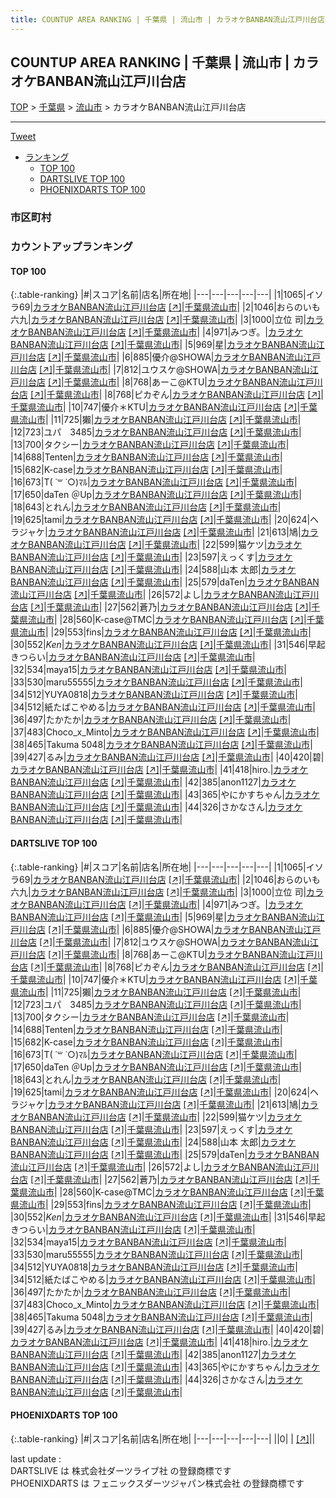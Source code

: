 ```yaml
---
title: COUNTUP AREA RANKING | 千葉県 | 流山市 | カラオケBANBAN流山江戸川台店
---
```

## COUNTUP AREA RANKING | 千葉県 | 流山市 | カラオケBANBAN流山江戸川台店

[TOP](/darts/rank/) > [千葉県](/darts/rank/千葉県/) > [流山市](/darts/rank/千葉県/流山市/) > カラオケBANBAN流山江戸川台店

___

<a href="https://twitter.com/share?ref_src=twsrc%5Etfw" data-text="COUNTUP AREA RANKING | 千葉県流山市カラオケBANBAN流山江戸川台店" class="twitter-share-button" data-hashtags="DARTSLIVE,PHOENIXDARTS,darts,ダーツ" data-show-count="false">Tweet</a>

* [ランキング](#カウントアップランキング)
    * [TOP 100](#top-100)
    * [DARTSLIVE TOP 100](#dartslive-top-100)
    * [PHOENIXDARTS TOP 100](#phoenixdarts-top-100)

### 市区町村

<ul>

</ul>

### カウントアップランキング

#### TOP 100



{:.table-ranking}
|#|スコア|名前|店名|所在地|
|---|---|---|---|---|
|1|1065|<span class="rank-name-dl">イソラ69</span>|<a href="/darts/rank/shops/f96f89fddffde7970d9b047a20a7ba1e.html">カラオケBANBAN流山江戸川台店</a> <a href="https://search.dartslive.com/jp/shop/f96f89fddffde7970d9b047a20a7ba1e">[↗]</a>|<a href="/darts/rank/千葉県/流山市">千葉県流山市</a>|
|2|1046|<span class="rank-name-dl">おらのいも六九</span>|<a href="/darts/rank/shops/f96f89fddffde7970d9b047a20a7ba1e.html">カラオケBANBAN流山江戸川台店</a> <a href="https://search.dartslive.com/jp/shop/f96f89fddffde7970d9b047a20a7ba1e">[↗]</a>|<a href="/darts/rank/千葉県/流山市">千葉県流山市</a>|
|3|1000|<span class="rank-name-dl">立位 司</span>|<a href="/darts/rank/shops/f96f89fddffde7970d9b047a20a7ba1e.html">カラオケBANBAN流山江戸川台店</a> <a href="https://search.dartslive.com/jp/shop/f96f89fddffde7970d9b047a20a7ba1e">[↗]</a>|<a href="/darts/rank/千葉県/流山市">千葉県流山市</a>|
|4|971|<span class="rank-name-dl">みつぎ。</span>|<a href="/darts/rank/shops/f96f89fddffde7970d9b047a20a7ba1e.html">カラオケBANBAN流山江戸川台店</a> <a href="https://search.dartslive.com/jp/shop/f96f89fddffde7970d9b047a20a7ba1e">[↗]</a>|<a href="/darts/rank/千葉県/流山市">千葉県流山市</a>|
|5|969|<span class="rank-name-dl">星</span>|<a href="/darts/rank/shops/f96f89fddffde7970d9b047a20a7ba1e.html">カラオケBANBAN流山江戸川台店</a> <a href="https://search.dartslive.com/jp/shop/f96f89fddffde7970d9b047a20a7ba1e">[↗]</a>|<a href="/darts/rank/千葉県/流山市">千葉県流山市</a>|
|6|885|<span class="rank-name-dl">優介@SHOWA</span>|<a href="/darts/rank/shops/f96f89fddffde7970d9b047a20a7ba1e.html">カラオケBANBAN流山江戸川台店</a> <a href="https://search.dartslive.com/jp/shop/f96f89fddffde7970d9b047a20a7ba1e">[↗]</a>|<a href="/darts/rank/千葉県/流山市">千葉県流山市</a>|
|7|812|<span class="rank-name-dl">ユウスケ@SHOWA</span>|<a href="/darts/rank/shops/f96f89fddffde7970d9b047a20a7ba1e.html">カラオケBANBAN流山江戸川台店</a> <a href="https://search.dartslive.com/jp/shop/f96f89fddffde7970d9b047a20a7ba1e">[↗]</a>|<a href="/darts/rank/千葉県/流山市">千葉県流山市</a>|
|8|768|<span class="rank-name-dl">あーこ@KTU</span>|<a href="/darts/rank/shops/f96f89fddffde7970d9b047a20a7ba1e.html">カラオケBANBAN流山江戸川台店</a> <a href="https://search.dartslive.com/jp/shop/f96f89fddffde7970d9b047a20a7ba1e">[↗]</a>|<a href="/darts/rank/千葉県/流山市">千葉県流山市</a>|
|8|768|<span class="rank-name-dl">ピカぞん</span>|<a href="/darts/rank/shops/f96f89fddffde7970d9b047a20a7ba1e.html">カラオケBANBAN流山江戸川台店</a> <a href="https://search.dartslive.com/jp/shop/f96f89fddffde7970d9b047a20a7ba1e">[↗]</a>|<a href="/darts/rank/千葉県/流山市">千葉県流山市</a>|
|10|747|<span class="rank-name-dl">優介＊KTU</span>|<a href="/darts/rank/shops/f96f89fddffde7970d9b047a20a7ba1e.html">カラオケBANBAN流山江戸川台店</a> <a href="https://search.dartslive.com/jp/shop/f96f89fddffde7970d9b047a20a7ba1e">[↗]</a>|<a href="/darts/rank/千葉県/流山市">千葉県流山市</a>|
|11|725|<span class="rank-name-dl">獺</span>|<a href="/darts/rank/shops/f96f89fddffde7970d9b047a20a7ba1e.html">カラオケBANBAN流山江戸川台店</a> <a href="https://search.dartslive.com/jp/shop/f96f89fddffde7970d9b047a20a7ba1e">[↗]</a>|<a href="/darts/rank/千葉県/流山市">千葉県流山市</a>|
|12|723|<span class="rank-name-dl">ユパ　3485</span>|<a href="/darts/rank/shops/f96f89fddffde7970d9b047a20a7ba1e.html">カラオケBANBAN流山江戸川台店</a> <a href="https://search.dartslive.com/jp/shop/f96f89fddffde7970d9b047a20a7ba1e">[↗]</a>|<a href="/darts/rank/千葉県/流山市">千葉県流山市</a>|
|13|700|<span class="rank-name-dl">タクシー</span>|<a href="/darts/rank/shops/f96f89fddffde7970d9b047a20a7ba1e.html">カラオケBANBAN流山江戸川台店</a> <a href="https://search.dartslive.com/jp/shop/f96f89fddffde7970d9b047a20a7ba1e">[↗]</a>|<a href="/darts/rank/千葉県/流山市">千葉県流山市</a>|
|14|688|<span class="rank-name-dl">Tenten</span>|<a href="/darts/rank/shops/f96f89fddffde7970d9b047a20a7ba1e.html">カラオケBANBAN流山江戸川台店</a> <a href="https://search.dartslive.com/jp/shop/f96f89fddffde7970d9b047a20a7ba1e">[↗]</a>|<a href="/darts/rank/千葉県/流山市">千葉県流山市</a>|
|15|682|<span class="rank-name-dl">K-case</span>|<a href="/darts/rank/shops/f96f89fddffde7970d9b047a20a7ba1e.html">カラオケBANBAN流山江戸川台店</a> <a href="https://search.dartslive.com/jp/shop/f96f89fddffde7970d9b047a20a7ba1e">[↗]</a>|<a href="/darts/rank/千葉県/流山市">千葉県流山市</a>|
|16|673|<span class="rank-name-dl">T( ˙꒳ ˙○)ﾏﾙ</span>|<a href="/darts/rank/shops/f96f89fddffde7970d9b047a20a7ba1e.html">カラオケBANBAN流山江戸川台店</a> <a href="https://search.dartslive.com/jp/shop/f96f89fddffde7970d9b047a20a7ba1e">[↗]</a>|<a href="/darts/rank/千葉県/流山市">千葉県流山市</a>|
|17|650|<span class="rank-name-dl">daTen ＠Up</span>|<a href="/darts/rank/shops/f96f89fddffde7970d9b047a20a7ba1e.html">カラオケBANBAN流山江戸川台店</a> <a href="https://search.dartslive.com/jp/shop/f96f89fddffde7970d9b047a20a7ba1e">[↗]</a>|<a href="/darts/rank/千葉県/流山市">千葉県流山市</a>|
|18|643|<span class="rank-name-dl">とれん</span>|<a href="/darts/rank/shops/f96f89fddffde7970d9b047a20a7ba1e.html">カラオケBANBAN流山江戸川台店</a> <a href="https://search.dartslive.com/jp/shop/f96f89fddffde7970d9b047a20a7ba1e">[↗]</a>|<a href="/darts/rank/千葉県/流山市">千葉県流山市</a>|
|19|625|<span class="rank-name-dl">tami</span>|<a href="/darts/rank/shops/f96f89fddffde7970d9b047a20a7ba1e.html">カラオケBANBAN流山江戸川台店</a> <a href="https://search.dartslive.com/jp/shop/f96f89fddffde7970d9b047a20a7ba1e">[↗]</a>|<a href="/darts/rank/千葉県/流山市">千葉県流山市</a>|
|20|624|<span class="rank-name-dl">ヘラジャケ</span>|<a href="/darts/rank/shops/f96f89fddffde7970d9b047a20a7ba1e.html">カラオケBANBAN流山江戸川台店</a> <a href="https://search.dartslive.com/jp/shop/f96f89fddffde7970d9b047a20a7ba1e">[↗]</a>|<a href="/darts/rank/千葉県/流山市">千葉県流山市</a>|
|21|613|<span class="rank-name-dl">鳩</span>|<a href="/darts/rank/shops/f96f89fddffde7970d9b047a20a7ba1e.html">カラオケBANBAN流山江戸川台店</a> <a href="https://search.dartslive.com/jp/shop/f96f89fddffde7970d9b047a20a7ba1e">[↗]</a>|<a href="/darts/rank/千葉県/流山市">千葉県流山市</a>|
|22|599|<span class="rank-name-dl">猫ケツ</span>|<a href="/darts/rank/shops/f96f89fddffde7970d9b047a20a7ba1e.html">カラオケBANBAN流山江戸川台店</a> <a href="https://search.dartslive.com/jp/shop/f96f89fddffde7970d9b047a20a7ba1e">[↗]</a>|<a href="/darts/rank/千葉県/流山市">千葉県流山市</a>|
|23|597|<span class="rank-name-dl">えっくす</span>|<a href="/darts/rank/shops/f96f89fddffde7970d9b047a20a7ba1e.html">カラオケBANBAN流山江戸川台店</a> <a href="https://search.dartslive.com/jp/shop/f96f89fddffde7970d9b047a20a7ba1e">[↗]</a>|<a href="/darts/rank/千葉県/流山市">千葉県流山市</a>|
|24|588|<span class="rank-name-dl">山本 太郎</span>|<a href="/darts/rank/shops/f96f89fddffde7970d9b047a20a7ba1e.html">カラオケBANBAN流山江戸川台店</a> <a href="https://search.dartslive.com/jp/shop/f96f89fddffde7970d9b047a20a7ba1e">[↗]</a>|<a href="/darts/rank/千葉県/流山市">千葉県流山市</a>|
|25|579|<span class="rank-name-dl">daTen</span>|<a href="/darts/rank/shops/f96f89fddffde7970d9b047a20a7ba1e.html">カラオケBANBAN流山江戸川台店</a> <a href="https://search.dartslive.com/jp/shop/f96f89fddffde7970d9b047a20a7ba1e">[↗]</a>|<a href="/darts/rank/千葉県/流山市">千葉県流山市</a>|
|26|572|<span class="rank-name-dl">よし</span>|<a href="/darts/rank/shops/f96f89fddffde7970d9b047a20a7ba1e.html">カラオケBANBAN流山江戸川台店</a> <a href="https://search.dartslive.com/jp/shop/f96f89fddffde7970d9b047a20a7ba1e">[↗]</a>|<a href="/darts/rank/千葉県/流山市">千葉県流山市</a>|
|27|562|<span class="rank-name-dl">蒼乃</span>|<a href="/darts/rank/shops/f96f89fddffde7970d9b047a20a7ba1e.html">カラオケBANBAN流山江戸川台店</a> <a href="https://search.dartslive.com/jp/shop/f96f89fddffde7970d9b047a20a7ba1e">[↗]</a>|<a href="/darts/rank/千葉県/流山市">千葉県流山市</a>|
|28|560|<span class="rank-name-dl">K-case@TMC</span>|<a href="/darts/rank/shops/f96f89fddffde7970d9b047a20a7ba1e.html">カラオケBANBAN流山江戸川台店</a> <a href="https://search.dartslive.com/jp/shop/f96f89fddffde7970d9b047a20a7ba1e">[↗]</a>|<a href="/darts/rank/千葉県/流山市">千葉県流山市</a>|
|29|553|<span class="rank-name-dl">fins</span>|<a href="/darts/rank/shops/f96f89fddffde7970d9b047a20a7ba1e.html">カラオケBANBAN流山江戸川台店</a> <a href="https://search.dartslive.com/jp/shop/f96f89fddffde7970d9b047a20a7ba1e">[↗]</a>|<a href="/darts/rank/千葉県/流山市">千葉県流山市</a>|
|30|552|<span class="rank-name-dl">*Ken*</span>|<a href="/darts/rank/shops/f96f89fddffde7970d9b047a20a7ba1e.html">カラオケBANBAN流山江戸川台店</a> <a href="https://search.dartslive.com/jp/shop/f96f89fddffde7970d9b047a20a7ba1e">[↗]</a>|<a href="/darts/rank/千葉県/流山市">千葉県流山市</a>|
|31|546|<span class="rank-name-dl">早起きつらい</span>|<a href="/darts/rank/shops/f96f89fddffde7970d9b047a20a7ba1e.html">カラオケBANBAN流山江戸川台店</a> <a href="https://search.dartslive.com/jp/shop/f96f89fddffde7970d9b047a20a7ba1e">[↗]</a>|<a href="/darts/rank/千葉県/流山市">千葉県流山市</a>|
|32|534|<span class="rank-name-dl">maya15</span>|<a href="/darts/rank/shops/f96f89fddffde7970d9b047a20a7ba1e.html">カラオケBANBAN流山江戸川台店</a> <a href="https://search.dartslive.com/jp/shop/f96f89fddffde7970d9b047a20a7ba1e">[↗]</a>|<a href="/darts/rank/千葉県/流山市">千葉県流山市</a>|
|33|530|<span class="rank-name-dl">maru55555</span>|<a href="/darts/rank/shops/f96f89fddffde7970d9b047a20a7ba1e.html">カラオケBANBAN流山江戸川台店</a> <a href="https://search.dartslive.com/jp/shop/f96f89fddffde7970d9b047a20a7ba1e">[↗]</a>|<a href="/darts/rank/千葉県/流山市">千葉県流山市</a>|
|34|512|<span class="rank-name-dl">YUYA0818</span>|<a href="/darts/rank/shops/f96f89fddffde7970d9b047a20a7ba1e.html">カラオケBANBAN流山江戸川台店</a> <a href="https://search.dartslive.com/jp/shop/f96f89fddffde7970d9b047a20a7ba1e">[↗]</a>|<a href="/darts/rank/千葉県/流山市">千葉県流山市</a>|
|34|512|<span class="rank-name-dl">紙たばこやめる</span>|<a href="/darts/rank/shops/f96f89fddffde7970d9b047a20a7ba1e.html">カラオケBANBAN流山江戸川台店</a> <a href="https://search.dartslive.com/jp/shop/f96f89fddffde7970d9b047a20a7ba1e">[↗]</a>|<a href="/darts/rank/千葉県/流山市">千葉県流山市</a>|
|36|497|<span class="rank-name-dl">たかたか</span>|<a href="/darts/rank/shops/f96f89fddffde7970d9b047a20a7ba1e.html">カラオケBANBAN流山江戸川台店</a> <a href="https://search.dartslive.com/jp/shop/f96f89fddffde7970d9b047a20a7ba1e">[↗]</a>|<a href="/darts/rank/千葉県/流山市">千葉県流山市</a>|
|37|483|<span class="rank-name-dl">Choco_x_Minto</span>|<a href="/darts/rank/shops/f96f89fddffde7970d9b047a20a7ba1e.html">カラオケBANBAN流山江戸川台店</a> <a href="https://search.dartslive.com/jp/shop/f96f89fddffde7970d9b047a20a7ba1e">[↗]</a>|<a href="/darts/rank/千葉県/流山市">千葉県流山市</a>|
|38|465|<span class="rank-name-dl">Takuma 5048</span>|<a href="/darts/rank/shops/f96f89fddffde7970d9b047a20a7ba1e.html">カラオケBANBAN流山江戸川台店</a> <a href="https://search.dartslive.com/jp/shop/f96f89fddffde7970d9b047a20a7ba1e">[↗]</a>|<a href="/darts/rank/千葉県/流山市">千葉県流山市</a>|
|39|427|<span class="rank-name-dl">るみ</span>|<a href="/darts/rank/shops/f96f89fddffde7970d9b047a20a7ba1e.html">カラオケBANBAN流山江戸川台店</a> <a href="https://search.dartslive.com/jp/shop/f96f89fddffde7970d9b047a20a7ba1e">[↗]</a>|<a href="/darts/rank/千葉県/流山市">千葉県流山市</a>|
|40|420|<span class="rank-name-dl">碧</span>|<a href="/darts/rank/shops/f96f89fddffde7970d9b047a20a7ba1e.html">カラオケBANBAN流山江戸川台店</a> <a href="https://search.dartslive.com/jp/shop/f96f89fddffde7970d9b047a20a7ba1e">[↗]</a>|<a href="/darts/rank/千葉県/流山市">千葉県流山市</a>|
|41|418|<span class="rank-name-dl">hiro.</span>|<a href="/darts/rank/shops/f96f89fddffde7970d9b047a20a7ba1e.html">カラオケBANBAN流山江戸川台店</a> <a href="https://search.dartslive.com/jp/shop/f96f89fddffde7970d9b047a20a7ba1e">[↗]</a>|<a href="/darts/rank/千葉県/流山市">千葉県流山市</a>|
|42|385|<span class="rank-name-dl">anon1127</span>|<a href="/darts/rank/shops/f96f89fddffde7970d9b047a20a7ba1e.html">カラオケBANBAN流山江戸川台店</a> <a href="https://search.dartslive.com/jp/shop/f96f89fddffde7970d9b047a20a7ba1e">[↗]</a>|<a href="/darts/rank/千葉県/流山市">千葉県流山市</a>|
|43|365|<span class="rank-name-dl">やにかすちゃん</span>|<a href="/darts/rank/shops/f96f89fddffde7970d9b047a20a7ba1e.html">カラオケBANBAN流山江戸川台店</a> <a href="https://search.dartslive.com/jp/shop/f96f89fddffde7970d9b047a20a7ba1e">[↗]</a>|<a href="/darts/rank/千葉県/流山市">千葉県流山市</a>|
|44|326|<span class="rank-name-dl">さかなさん</span>|<a href="/darts/rank/shops/f96f89fddffde7970d9b047a20a7ba1e.html">カラオケBANBAN流山江戸川台店</a> <a href="https://search.dartslive.com/jp/shop/f96f89fddffde7970d9b047a20a7ba1e">[↗]</a>|<a href="/darts/rank/千葉県/流山市">千葉県流山市</a>|


#### DARTSLIVE TOP 100



{:.table-ranking}
|#|スコア|名前|店名|所在地|
|---|---|---|---|---|
|1|1065|<span class="rank-name-dl">イソラ69</span>|<a href="/darts/rank/shops/f96f89fddffde7970d9b047a20a7ba1e.html">カラオケBANBAN流山江戸川台店</a> <a href="https://search.dartslive.com/jp/shop/f96f89fddffde7970d9b047a20a7ba1e">[↗]</a>|<a href="/darts/rank/千葉県/流山市">千葉県流山市</a>|
|2|1046|<span class="rank-name-dl">おらのいも六九</span>|<a href="/darts/rank/shops/f96f89fddffde7970d9b047a20a7ba1e.html">カラオケBANBAN流山江戸川台店</a> <a href="https://search.dartslive.com/jp/shop/f96f89fddffde7970d9b047a20a7ba1e">[↗]</a>|<a href="/darts/rank/千葉県/流山市">千葉県流山市</a>|
|3|1000|<span class="rank-name-dl">立位 司</span>|<a href="/darts/rank/shops/f96f89fddffde7970d9b047a20a7ba1e.html">カラオケBANBAN流山江戸川台店</a> <a href="https://search.dartslive.com/jp/shop/f96f89fddffde7970d9b047a20a7ba1e">[↗]</a>|<a href="/darts/rank/千葉県/流山市">千葉県流山市</a>|
|4|971|<span class="rank-name-dl">みつぎ。</span>|<a href="/darts/rank/shops/f96f89fddffde7970d9b047a20a7ba1e.html">カラオケBANBAN流山江戸川台店</a> <a href="https://search.dartslive.com/jp/shop/f96f89fddffde7970d9b047a20a7ba1e">[↗]</a>|<a href="/darts/rank/千葉県/流山市">千葉県流山市</a>|
|5|969|<span class="rank-name-dl">星</span>|<a href="/darts/rank/shops/f96f89fddffde7970d9b047a20a7ba1e.html">カラオケBANBAN流山江戸川台店</a> <a href="https://search.dartslive.com/jp/shop/f96f89fddffde7970d9b047a20a7ba1e">[↗]</a>|<a href="/darts/rank/千葉県/流山市">千葉県流山市</a>|
|6|885|<span class="rank-name-dl">優介@SHOWA</span>|<a href="/darts/rank/shops/f96f89fddffde7970d9b047a20a7ba1e.html">カラオケBANBAN流山江戸川台店</a> <a href="https://search.dartslive.com/jp/shop/f96f89fddffde7970d9b047a20a7ba1e">[↗]</a>|<a href="/darts/rank/千葉県/流山市">千葉県流山市</a>|
|7|812|<span class="rank-name-dl">ユウスケ@SHOWA</span>|<a href="/darts/rank/shops/f96f89fddffde7970d9b047a20a7ba1e.html">カラオケBANBAN流山江戸川台店</a> <a href="https://search.dartslive.com/jp/shop/f96f89fddffde7970d9b047a20a7ba1e">[↗]</a>|<a href="/darts/rank/千葉県/流山市">千葉県流山市</a>|
|8|768|<span class="rank-name-dl">あーこ@KTU</span>|<a href="/darts/rank/shops/f96f89fddffde7970d9b047a20a7ba1e.html">カラオケBANBAN流山江戸川台店</a> <a href="https://search.dartslive.com/jp/shop/f96f89fddffde7970d9b047a20a7ba1e">[↗]</a>|<a href="/darts/rank/千葉県/流山市">千葉県流山市</a>|
|8|768|<span class="rank-name-dl">ピカぞん</span>|<a href="/darts/rank/shops/f96f89fddffde7970d9b047a20a7ba1e.html">カラオケBANBAN流山江戸川台店</a> <a href="https://search.dartslive.com/jp/shop/f96f89fddffde7970d9b047a20a7ba1e">[↗]</a>|<a href="/darts/rank/千葉県/流山市">千葉県流山市</a>|
|10|747|<span class="rank-name-dl">優介＊KTU</span>|<a href="/darts/rank/shops/f96f89fddffde7970d9b047a20a7ba1e.html">カラオケBANBAN流山江戸川台店</a> <a href="https://search.dartslive.com/jp/shop/f96f89fddffde7970d9b047a20a7ba1e">[↗]</a>|<a href="/darts/rank/千葉県/流山市">千葉県流山市</a>|
|11|725|<span class="rank-name-dl">獺</span>|<a href="/darts/rank/shops/f96f89fddffde7970d9b047a20a7ba1e.html">カラオケBANBAN流山江戸川台店</a> <a href="https://search.dartslive.com/jp/shop/f96f89fddffde7970d9b047a20a7ba1e">[↗]</a>|<a href="/darts/rank/千葉県/流山市">千葉県流山市</a>|
|12|723|<span class="rank-name-dl">ユパ　3485</span>|<a href="/darts/rank/shops/f96f89fddffde7970d9b047a20a7ba1e.html">カラオケBANBAN流山江戸川台店</a> <a href="https://search.dartslive.com/jp/shop/f96f89fddffde7970d9b047a20a7ba1e">[↗]</a>|<a href="/darts/rank/千葉県/流山市">千葉県流山市</a>|
|13|700|<span class="rank-name-dl">タクシー</span>|<a href="/darts/rank/shops/f96f89fddffde7970d9b047a20a7ba1e.html">カラオケBANBAN流山江戸川台店</a> <a href="https://search.dartslive.com/jp/shop/f96f89fddffde7970d9b047a20a7ba1e">[↗]</a>|<a href="/darts/rank/千葉県/流山市">千葉県流山市</a>|
|14|688|<span class="rank-name-dl">Tenten</span>|<a href="/darts/rank/shops/f96f89fddffde7970d9b047a20a7ba1e.html">カラオケBANBAN流山江戸川台店</a> <a href="https://search.dartslive.com/jp/shop/f96f89fddffde7970d9b047a20a7ba1e">[↗]</a>|<a href="/darts/rank/千葉県/流山市">千葉県流山市</a>|
|15|682|<span class="rank-name-dl">K-case</span>|<a href="/darts/rank/shops/f96f89fddffde7970d9b047a20a7ba1e.html">カラオケBANBAN流山江戸川台店</a> <a href="https://search.dartslive.com/jp/shop/f96f89fddffde7970d9b047a20a7ba1e">[↗]</a>|<a href="/darts/rank/千葉県/流山市">千葉県流山市</a>|
|16|673|<span class="rank-name-dl">T( ˙꒳ ˙○)ﾏﾙ</span>|<a href="/darts/rank/shops/f96f89fddffde7970d9b047a20a7ba1e.html">カラオケBANBAN流山江戸川台店</a> <a href="https://search.dartslive.com/jp/shop/f96f89fddffde7970d9b047a20a7ba1e">[↗]</a>|<a href="/darts/rank/千葉県/流山市">千葉県流山市</a>|
|17|650|<span class="rank-name-dl">daTen ＠Up</span>|<a href="/darts/rank/shops/f96f89fddffde7970d9b047a20a7ba1e.html">カラオケBANBAN流山江戸川台店</a> <a href="https://search.dartslive.com/jp/shop/f96f89fddffde7970d9b047a20a7ba1e">[↗]</a>|<a href="/darts/rank/千葉県/流山市">千葉県流山市</a>|
|18|643|<span class="rank-name-dl">とれん</span>|<a href="/darts/rank/shops/f96f89fddffde7970d9b047a20a7ba1e.html">カラオケBANBAN流山江戸川台店</a> <a href="https://search.dartslive.com/jp/shop/f96f89fddffde7970d9b047a20a7ba1e">[↗]</a>|<a href="/darts/rank/千葉県/流山市">千葉県流山市</a>|
|19|625|<span class="rank-name-dl">tami</span>|<a href="/darts/rank/shops/f96f89fddffde7970d9b047a20a7ba1e.html">カラオケBANBAN流山江戸川台店</a> <a href="https://search.dartslive.com/jp/shop/f96f89fddffde7970d9b047a20a7ba1e">[↗]</a>|<a href="/darts/rank/千葉県/流山市">千葉県流山市</a>|
|20|624|<span class="rank-name-dl">ヘラジャケ</span>|<a href="/darts/rank/shops/f96f89fddffde7970d9b047a20a7ba1e.html">カラオケBANBAN流山江戸川台店</a> <a href="https://search.dartslive.com/jp/shop/f96f89fddffde7970d9b047a20a7ba1e">[↗]</a>|<a href="/darts/rank/千葉県/流山市">千葉県流山市</a>|
|21|613|<span class="rank-name-dl">鳩</span>|<a href="/darts/rank/shops/f96f89fddffde7970d9b047a20a7ba1e.html">カラオケBANBAN流山江戸川台店</a> <a href="https://search.dartslive.com/jp/shop/f96f89fddffde7970d9b047a20a7ba1e">[↗]</a>|<a href="/darts/rank/千葉県/流山市">千葉県流山市</a>|
|22|599|<span class="rank-name-dl">猫ケツ</span>|<a href="/darts/rank/shops/f96f89fddffde7970d9b047a20a7ba1e.html">カラオケBANBAN流山江戸川台店</a> <a href="https://search.dartslive.com/jp/shop/f96f89fddffde7970d9b047a20a7ba1e">[↗]</a>|<a href="/darts/rank/千葉県/流山市">千葉県流山市</a>|
|23|597|<span class="rank-name-dl">えっくす</span>|<a href="/darts/rank/shops/f96f89fddffde7970d9b047a20a7ba1e.html">カラオケBANBAN流山江戸川台店</a> <a href="https://search.dartslive.com/jp/shop/f96f89fddffde7970d9b047a20a7ba1e">[↗]</a>|<a href="/darts/rank/千葉県/流山市">千葉県流山市</a>|
|24|588|<span class="rank-name-dl">山本 太郎</span>|<a href="/darts/rank/shops/f96f89fddffde7970d9b047a20a7ba1e.html">カラオケBANBAN流山江戸川台店</a> <a href="https://search.dartslive.com/jp/shop/f96f89fddffde7970d9b047a20a7ba1e">[↗]</a>|<a href="/darts/rank/千葉県/流山市">千葉県流山市</a>|
|25|579|<span class="rank-name-dl">daTen</span>|<a href="/darts/rank/shops/f96f89fddffde7970d9b047a20a7ba1e.html">カラオケBANBAN流山江戸川台店</a> <a href="https://search.dartslive.com/jp/shop/f96f89fddffde7970d9b047a20a7ba1e">[↗]</a>|<a href="/darts/rank/千葉県/流山市">千葉県流山市</a>|
|26|572|<span class="rank-name-dl">よし</span>|<a href="/darts/rank/shops/f96f89fddffde7970d9b047a20a7ba1e.html">カラオケBANBAN流山江戸川台店</a> <a href="https://search.dartslive.com/jp/shop/f96f89fddffde7970d9b047a20a7ba1e">[↗]</a>|<a href="/darts/rank/千葉県/流山市">千葉県流山市</a>|
|27|562|<span class="rank-name-dl">蒼乃</span>|<a href="/darts/rank/shops/f96f89fddffde7970d9b047a20a7ba1e.html">カラオケBANBAN流山江戸川台店</a> <a href="https://search.dartslive.com/jp/shop/f96f89fddffde7970d9b047a20a7ba1e">[↗]</a>|<a href="/darts/rank/千葉県/流山市">千葉県流山市</a>|
|28|560|<span class="rank-name-dl">K-case@TMC</span>|<a href="/darts/rank/shops/f96f89fddffde7970d9b047a20a7ba1e.html">カラオケBANBAN流山江戸川台店</a> <a href="https://search.dartslive.com/jp/shop/f96f89fddffde7970d9b047a20a7ba1e">[↗]</a>|<a href="/darts/rank/千葉県/流山市">千葉県流山市</a>|
|29|553|<span class="rank-name-dl">fins</span>|<a href="/darts/rank/shops/f96f89fddffde7970d9b047a20a7ba1e.html">カラオケBANBAN流山江戸川台店</a> <a href="https://search.dartslive.com/jp/shop/f96f89fddffde7970d9b047a20a7ba1e">[↗]</a>|<a href="/darts/rank/千葉県/流山市">千葉県流山市</a>|
|30|552|<span class="rank-name-dl">*Ken*</span>|<a href="/darts/rank/shops/f96f89fddffde7970d9b047a20a7ba1e.html">カラオケBANBAN流山江戸川台店</a> <a href="https://search.dartslive.com/jp/shop/f96f89fddffde7970d9b047a20a7ba1e">[↗]</a>|<a href="/darts/rank/千葉県/流山市">千葉県流山市</a>|
|31|546|<span class="rank-name-dl">早起きつらい</span>|<a href="/darts/rank/shops/f96f89fddffde7970d9b047a20a7ba1e.html">カラオケBANBAN流山江戸川台店</a> <a href="https://search.dartslive.com/jp/shop/f96f89fddffde7970d9b047a20a7ba1e">[↗]</a>|<a href="/darts/rank/千葉県/流山市">千葉県流山市</a>|
|32|534|<span class="rank-name-dl">maya15</span>|<a href="/darts/rank/shops/f96f89fddffde7970d9b047a20a7ba1e.html">カラオケBANBAN流山江戸川台店</a> <a href="https://search.dartslive.com/jp/shop/f96f89fddffde7970d9b047a20a7ba1e">[↗]</a>|<a href="/darts/rank/千葉県/流山市">千葉県流山市</a>|
|33|530|<span class="rank-name-dl">maru55555</span>|<a href="/darts/rank/shops/f96f89fddffde7970d9b047a20a7ba1e.html">カラオケBANBAN流山江戸川台店</a> <a href="https://search.dartslive.com/jp/shop/f96f89fddffde7970d9b047a20a7ba1e">[↗]</a>|<a href="/darts/rank/千葉県/流山市">千葉県流山市</a>|
|34|512|<span class="rank-name-dl">YUYA0818</span>|<a href="/darts/rank/shops/f96f89fddffde7970d9b047a20a7ba1e.html">カラオケBANBAN流山江戸川台店</a> <a href="https://search.dartslive.com/jp/shop/f96f89fddffde7970d9b047a20a7ba1e">[↗]</a>|<a href="/darts/rank/千葉県/流山市">千葉県流山市</a>|
|34|512|<span class="rank-name-dl">紙たばこやめる</span>|<a href="/darts/rank/shops/f96f89fddffde7970d9b047a20a7ba1e.html">カラオケBANBAN流山江戸川台店</a> <a href="https://search.dartslive.com/jp/shop/f96f89fddffde7970d9b047a20a7ba1e">[↗]</a>|<a href="/darts/rank/千葉県/流山市">千葉県流山市</a>|
|36|497|<span class="rank-name-dl">たかたか</span>|<a href="/darts/rank/shops/f96f89fddffde7970d9b047a20a7ba1e.html">カラオケBANBAN流山江戸川台店</a> <a href="https://search.dartslive.com/jp/shop/f96f89fddffde7970d9b047a20a7ba1e">[↗]</a>|<a href="/darts/rank/千葉県/流山市">千葉県流山市</a>|
|37|483|<span class="rank-name-dl">Choco_x_Minto</span>|<a href="/darts/rank/shops/f96f89fddffde7970d9b047a20a7ba1e.html">カラオケBANBAN流山江戸川台店</a> <a href="https://search.dartslive.com/jp/shop/f96f89fddffde7970d9b047a20a7ba1e">[↗]</a>|<a href="/darts/rank/千葉県/流山市">千葉県流山市</a>|
|38|465|<span class="rank-name-dl">Takuma 5048</span>|<a href="/darts/rank/shops/f96f89fddffde7970d9b047a20a7ba1e.html">カラオケBANBAN流山江戸川台店</a> <a href="https://search.dartslive.com/jp/shop/f96f89fddffde7970d9b047a20a7ba1e">[↗]</a>|<a href="/darts/rank/千葉県/流山市">千葉県流山市</a>|
|39|427|<span class="rank-name-dl">るみ</span>|<a href="/darts/rank/shops/f96f89fddffde7970d9b047a20a7ba1e.html">カラオケBANBAN流山江戸川台店</a> <a href="https://search.dartslive.com/jp/shop/f96f89fddffde7970d9b047a20a7ba1e">[↗]</a>|<a href="/darts/rank/千葉県/流山市">千葉県流山市</a>|
|40|420|<span class="rank-name-dl">碧</span>|<a href="/darts/rank/shops/f96f89fddffde7970d9b047a20a7ba1e.html">カラオケBANBAN流山江戸川台店</a> <a href="https://search.dartslive.com/jp/shop/f96f89fddffde7970d9b047a20a7ba1e">[↗]</a>|<a href="/darts/rank/千葉県/流山市">千葉県流山市</a>|
|41|418|<span class="rank-name-dl">hiro.</span>|<a href="/darts/rank/shops/f96f89fddffde7970d9b047a20a7ba1e.html">カラオケBANBAN流山江戸川台店</a> <a href="https://search.dartslive.com/jp/shop/f96f89fddffde7970d9b047a20a7ba1e">[↗]</a>|<a href="/darts/rank/千葉県/流山市">千葉県流山市</a>|
|42|385|<span class="rank-name-dl">anon1127</span>|<a href="/darts/rank/shops/f96f89fddffde7970d9b047a20a7ba1e.html">カラオケBANBAN流山江戸川台店</a> <a href="https://search.dartslive.com/jp/shop/f96f89fddffde7970d9b047a20a7ba1e">[↗]</a>|<a href="/darts/rank/千葉県/流山市">千葉県流山市</a>|
|43|365|<span class="rank-name-dl">やにかすちゃん</span>|<a href="/darts/rank/shops/f96f89fddffde7970d9b047a20a7ba1e.html">カラオケBANBAN流山江戸川台店</a> <a href="https://search.dartslive.com/jp/shop/f96f89fddffde7970d9b047a20a7ba1e">[↗]</a>|<a href="/darts/rank/千葉県/流山市">千葉県流山市</a>|
|44|326|<span class="rank-name-dl">さかなさん</span>|<a href="/darts/rank/shops/f96f89fddffde7970d9b047a20a7ba1e.html">カラオケBANBAN流山江戸川台店</a> <a href="https://search.dartslive.com/jp/shop/f96f89fddffde7970d9b047a20a7ba1e">[↗]</a>|<a href="/darts/rank/千葉県/流山市">千葉県流山市</a>|


#### PHOENIXDARTS TOP 100



{:.table-ranking}
|#|スコア|名前|店名|所在地|
|---|---|---|---|---|
||0|<span class="rank-name-dl"> </span>|<a href="/darts/rank/shops/.html"></a> <a href="">[↗]</a>|<a href="/darts/rank//"></a>|


<div class="footer border-top border-gray-light mt-5 pt-3 text-right text-gray">
    last update : <span style="font-weight: italic" id="foot_last_modified"></span><br />
    DARTSLIVE は 株式会社ダーツライブ社 の登録商標です<br />
    PHOENIXDARTS は フェニックスダーツジャパン株式会社 の登録商標です<br />
</div>

<script src="https://cdnjs.cloudflare.com/ajax/libs/jquery.tablesorter/2.31.3/js/jquery.tablesorter.min.js" integrity="sha512-qzgd5cYSZcosqpzpn7zF2ZId8f/8CHmFKZ8j7mU4OUXTNRd5g+ZHBPsgKEwoqxCtdQvExE5LprwwPAgoicguNg==" crossorigin="anonymous" referrerpolicy="no-referrer"></script>
<link rel="stylesheet" href="https://cdnjs.cloudflare.com/ajax/libs/jquery.tablesorter/2.31.3/css/theme.default.min.css" integrity="sha512-wghhOJkjQX0Lh3NSWvNKeZ0ZpNn+SPVXX1Qyc9OCaogADktxrBiBdKGDoqVUOyhStvMBmJQ8ZdMHiR3wuEq8+w==" crossorigin="anonymous" referrerpolicy="no-referrer" />
<script>
$(function() {
    $(".table-ranking").tablesorter({sortList:[[0, 0]]});
    $("#foot_last_modified").text(formatDate(new Date(document.lastModified), 'yyyy-MM-dd HH:mm:ss'));
});
</script>

<script async src="https://platform.twitter.com/widgets.js" charset="utf-8"></script>